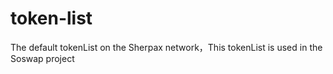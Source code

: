 # token-list
The default tokenList on the Sherpax network，This tokenList is used in the Soswap project




